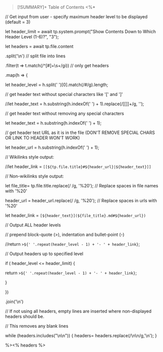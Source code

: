 > [!SUMMARY]+ Table of Contents
<%*  

  

// Get input from user - specify maximum header level to be displayed (default = 3)  

  

let header_limit = await tp.system.prompt("Show Contents Down to Which Header Level (1-6)?", "3");  

  

  

  

let headers = await tp.file.content  

  

.split('\n') // split file into lines  

  

.filter(t => t.match(/^[#]+\s+/gi)) // only get headers  

  

.map(h => {  

  

let header_level = h.split(' ')[0].match(/#/g).length;  

  

// get header text without special characters like '[' and ']'  

  

//let header_text = h.substring(h.indexOf(' ') + 1).replace(/[\[\]]+/g, '');  

  

// get header text without removing any special characters  

  

let header_text = h.substring(h.indexOf(' ') + 1);  

  

// get header text URL as it is in the file (DON'T REMOVE SPECIAL CHARS OR LINK TO HEADER WON'T WORK)  

  

let header_url = h.substring(h.indexOf(' ') + 1);  

  

  

  

// Wikilinks style output:  

  

//let header_link = `[[${tp.file.title}#${header_url}|${header_text}]]`  

  

  

  

// Non-wikilinks style output:  

  

let file_title= tp.file.title.replace(/ /g, '%20'); // Replace spaces in file names with '%20'  

  

header_url = header_url.replace(/ /g, '%20'); // Replace spaces in urls with '%20'  

  

let header_link = `[${header_text}](${file_title}.md#${header_url})`  

  

  

  

  

  

// Output ALL header levels  

  

// prepend block-quote (>), indentation and bullet-point (-)  

  

//return `>${' '.repeat(header_level - 1) + '- ' + header_link}`;  

  

  

  

// Output headers up to specified level  

  

if ( header_level <= header_limit) {  

  

return `>${' '.repeat(header_level - 1) + '- ' + header_link}`;  

  

}  

  

  

  

})  

  

.join('\n')  

  

  

  

// If not using all headers, empty lines are inserted where non-displayed headers should be.  

  

// This removes any blank lines  

  

while (headers.includes("\n\n")) { headers= headers.replace(/\n\n/g,'\n'); }  

  

%><% headers %>